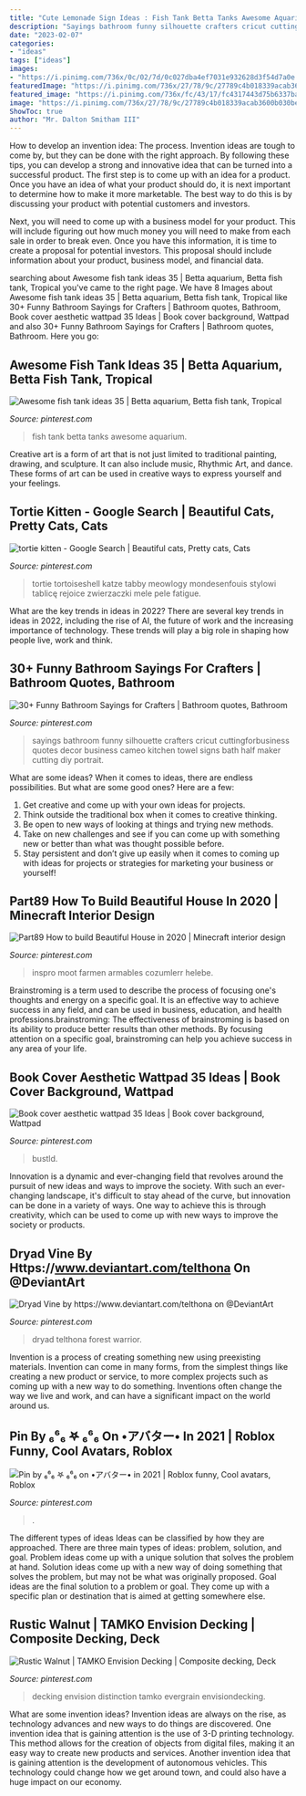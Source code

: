 ```yaml
---
title: "Cute Lemonade Sign Ideas : Fish Tank Betta Tanks Awesome Aquarium"
description: "Sayings bathroom funny silhouette crafters cricut cuttingforbusiness quotes decor business cameo kitchen towel signs bath half maker cutting diy portrait"
date: "2023-02-07"
categories:
- "ideas"
tags: ["ideas"]
images:
- "https://i.pinimg.com/736x/0c/02/7d/0c027dba4ef7031e932628d3f54d7a0e.jpg"
featuredImage: "https://i.pinimg.com/736x/27/78/9c/27789c4b018339acab3600b030be1dc3.jpg"
featured_image: "https://i.pinimg.com/736x/fc/43/17/fc4317443d75b6337ba184bf18291e8c.jpg"
image: "https://i.pinimg.com/736x/27/78/9c/27789c4b018339acab3600b030be1dc3.jpg"
ShowToc: true
author: "Mr. Dalton Smitham III"
---
```



How to develop an invention idea: The process.
Invention ideas are tough to come by, but they can be done with the right approach. By following these tips, you can develop a strong and innovative idea that can be turned into a successful product.
The first step is to come up with an idea for a product. Once you have an idea of what your product should do, it is next important to determine how to make it more marketable. The best way to do this is by discussing your product with potential customers and investors.

Next, you will need to come up with a business model for your product. This will include figuring out how much money you will need to make from each sale in order to break even. Once you have this information, it is time to create a proposal for potential investors. This proposal should include information about your product, business model, and financial data.

	

		
searching about Awesome fish tank ideas 35 | Betta aquarium, Betta fish tank, Tropical you've came to the right page. We have 8 Images about Awesome fish tank ideas 35 | Betta aquarium, Betta fish tank, Tropical like 30+ Funny Bathroom Sayings for Crafters | Bathroom quotes, Bathroom, Book cover aesthetic wattpad 35 Ideas | Book cover background, Wattpad and also 30+ Funny Bathroom Sayings for Crafters | Bathroom quotes, Bathroom. Here you go:
		
    
## Awesome Fish Tank Ideas 35 | Betta Aquarium, Betta Fish Tank, Tropical

<img loading=lazy src="https://i.pinimg.com/736x/61/c1/0f/61c10fb94d24cdb9272c32ef24db908c.jpg" onerror="this.onerror=null;this.src='https://tse3.mm.bing.net/th?id=OIP.tITVwxzYlta72Aa9TziRqQHaLE&amp;pid=15.1';" alt="Awesome fish tank ideas 35 | Betta aquarium, Betta fish tank, Tropical">

_Source: pinterest.com_

>fish tank betta tanks awesome aquarium. 

	

Creative art is a form of art that is not just limited to traditional painting, drawing, and sculpture. It can also include music, Rhythmic Art, and dance. These forms of art can be used in creative ways to express yourself and your feelings.

    
## Tortie Kitten - Google Search | Beautiful Cats, Pretty Cats, Cats

<img loading=lazy src="https://i.pinimg.com/736x/cd/10/8e/cd108e39c643a5ace18fe6a656cb932f--tortoiseshell-cat-adorable-animals.jpg" onerror="this.onerror=null;this.src='https://tse3.mm.bing.net/th?id=OIP.SXUzgd5Ror005X91Y15lCAHaKr&amp;pid=15.1';" alt="tortie kitten - Google Search | Beautiful cats, Pretty cats, Cats">

_Source: pinterest.com_

>tortie tortoiseshell katze tabby meowlogy mondesenfouis stylowi tablicę rejoice zwierzaczki mele pele fatigue. 

	

What are the key trends in ideas in 2022?
There are several key trends in ideas in 2022, including the rise of AI, the future of work and the increasing importance of technology. These trends will play a big role in shaping how people live, work and think.

    
## 30+ Funny Bathroom Sayings For Crafters | Bathroom Quotes, Bathroom

<img loading=lazy src="https://i.pinimg.com/736x/0c/02/7d/0c027dba4ef7031e932628d3f54d7a0e.jpg" onerror="this.onerror=null;this.src='https://tse1.mm.bing.net/th?id=OIP.-b6jFFhc6jejAxCQREf7LgHaLH&amp;pid=15.1';" alt="30+ Funny Bathroom Sayings for Crafters | Bathroom quotes, Bathroom">

_Source: pinterest.com_

>sayings bathroom funny silhouette crafters cricut cuttingforbusiness quotes decor business cameo kitchen towel signs bath half maker cutting diy portrait. 

	

What are some ideas?
When it comes to ideas, there are endless possibilities. But what are some good ones? Here are a few: 
1. Get creative and come up with your own ideas for projects.
2. Think outside the traditional box when it comes to creative thinking.
3. Be open to new ways of looking at things and trying new methods.
4. Take on new challenges and see if you can come up with something new or better than what was thought possible before. 
5. Stay persistent and don’t give up easily when it comes to coming up with ideas for projects or strategies for marketing your business or yourself!

    
## Part89 How To Build Beautiful House In 2020 | Minecraft Interior Design

<img loading=lazy src="https://i.pinimg.com/736x/17/c4/56/17c456519d6faed3577340e87ba408b7.jpg" onerror="this.onerror=null;this.src='https://tse3.mm.bing.net/th?id=OIP.Hox3mt85C7SgUrAru9T2sQHaNK&amp;pid=15.1';" alt="Part89 How to build Beautiful House in 2020 | Minecraft interior design">

_Source: pinterest.com_

>inspro moot farmen armables cozumlerr helebe. 

	

Brainstroming is a term used to describe the process of focusing one's thoughts and energy on a specific goal. It is an effective way to achieve success in any field, and can be used in business, education, and health professions.brainstroming: The effectiveness of brainstroming is based on its ability to produce better results than other methods. By focusing attention on a specific goal, brainstroming can help you achieve success in any area of your life.

    
## Book Cover Aesthetic Wattpad 35 Ideas | Book Cover Background, Wattpad

<img loading=lazy src="https://i.pinimg.com/736x/fc/43/17/fc4317443d75b6337ba184bf18291e8c.jpg" onerror="this.onerror=null;this.src='https://tse4.mm.bing.net/th?id=OIP.KGJLsHVFMj97Nw54Sn_uBgAAAA&amp;pid=15.1';" alt="Book cover aesthetic wattpad 35 Ideas | Book cover background, Wattpad">

_Source: pinterest.com_

>bustld. 

	

Innovation is a dynamic and ever-changing field that revolves around the pursuit of new ideas and ways to improve the society. With such an ever-changing landscape, it's difficult to stay ahead of the curve, but innovation can be done in a variety of ways. One way to achieve this is through creativity, which can be used to come up with new ways to improve the society or products.

    
## Dryad Vine By Https://www.deviantart.com/telthona On @DeviantArt

<img loading=lazy src="https://i.pinimg.com/736x/27/78/9c/27789c4b018339acab3600b030be1dc3.jpg" onerror="this.onerror=null;this.src='https://tse1.mm.bing.net/th?id=OIP.XWWShG3Rq3yehHyLSeW0QAHaJ3&amp;pid=15.1';" alt="Dryad Vine by https://www.deviantart.com/telthona on @DeviantArt">

_Source: pinterest.com_

>dryad telthona forest warrior. 

	

Invention is a process of creating something new using preexisting materials. Invention can come in many forms, from the simplest things like creating a new product or service, to more complex projects such as coming up with a new way to do something. Inventions often change the way we live and work, and can have a significant impact on the world around us.

    
## Pin By ₆⁶₆ 𖤐 ₆⁶₆ On •アバター• In 2021 | Roblox Funny, Cool Avatars, Roblox

<img loading=lazy src="https://i.pinimg.com/736x/d5/3c/b8/d53cb8276c51e8b5eb31e0b47480e135.jpg" onerror="this.onerror=null;this.src='https://tse1.mm.bing.net/th?id=OIP.wEW-RjCzX8N6VmaIvSJ1EAAAAA&amp;pid=15.1';" alt="Pin by ₆⁶₆ 𖤐 ₆⁶₆ on •アバター• in 2021 | Roblox funny, Cool avatars, Roblox">

_Source: pinterest.com_

>. 

	

The different types of ideas
Ideas can be classified by how they are approached. There are three main types of ideas: problem, solution, and goal. Problem ideas come up with a unique solution that solves the problem at hand. Solution ideas come up with a new way of doing something that solves the problem, but may not be what was originally proposed. Goal ideas are the final solution to a problem or goal. They come up with a specific plan or destination that is aimed at getting somewhere else.

    
## Rustic Walnut | TAMKO Envision Decking | Composite Decking, Deck

<img loading=lazy src="https://i.pinimg.com/736x/8c/30/dc/8c30dceb09ffd1fe7cc570179b911279.jpg" onerror="this.onerror=null;this.src='https://tse2.mm.bing.net/th?id=OIP.LxDVNF0n9nPYuS3QRd6iBgHaLF&amp;pid=15.1';" alt="Rustic Walnut | TAMKO Envision Decking | Composite decking, Deck">

_Source: pinterest.com_

>decking envision distinction tamko evergrain envisiondecking. 

	

What are some invention ideas?
Invention ideas are always on the rise, as technology advances and new ways to do things are discovered. One invention idea that is gaining attention is the use of 3-D printing technology. This method allows for the creation of objects from digital files, making it an easy way to create new products and services. Another invention idea that is gaining attention is the development of autonomous vehicles. This technology could change how we get around town, and could also have a huge impact on our economy.

